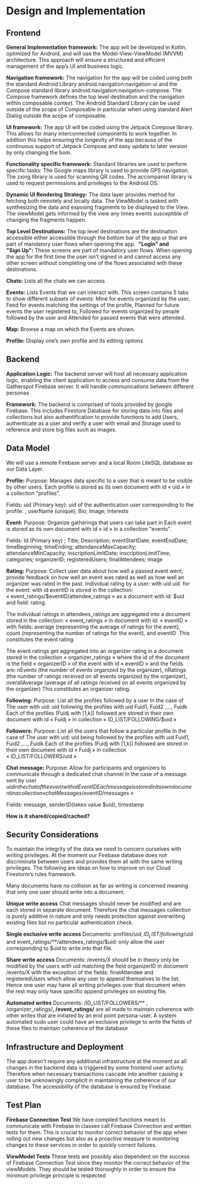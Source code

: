 # Design and Implementation

## Frontend

**General Implementation framework:**
The app will be developed in Kotlin, optimized for Android, and will use the Model-View-ViewModel (MVVM) architecture. This approach will ensure a structured and efficient management of the app’s UI and business logic. 

**Navigation framework:** 
The navigation for the app will be coded using both the standard Android Library android.navigation:navigation-ui and the Compose standard library android.navigation:navigation-compose. The Compose framework defines the top level destination and the navigation within composable context. The Android Standard Library can be used outside of the scope of Composable in particular when using standard Alert Dialog outside the scope of composable.

**UI framework:**
The app UI will be coded using the Jetpack Compose library. This allows for many interconnected components to work together. In addition this helps ensuring the longevity of the app because of the continuous support of Jetpack Compose and easy update to later version by only changing the bom.

**Functionality specific framework:**
Standard libraries are used to perform specific tasks: 
The Google maps library is used to provide GPS navigation. The zxing library is used for scanning QR codes. The accompanist library is used to request permissions and privileges to the Android OS.

**Dynamic UI Rendering Strategy:**
The data layer provides method for fetching both remotely and locally data. The ViewModel is tasked with synthesizing the data and exposing fragments to be displayed to the View. The viewModel gets informed by the view any times events susceptible of changing the fragments happen.

****Top Level Destinations:****
The top level destinations are the destination accessible either accessible through the bottom bar of the app or that are part of mandatory user flows when opening the app. 
 **"Login" and "Sign Up":** These screens are part of mandatory user flows. When opening the app for the first time the user isn’t signed in and cannot access any other screen without completing one of the flows associated with these destinations.

**Chats:**
Lists all the chats we can access

**Events:**
Lists Events that we can interact with. This screen contains 5 tabs to show different subsets of events: Mine for events organized by the user, Feed for events matching the settings of the profile, Planned for future events the user registered to, Followed for events organized by people followed by the user and Attended for passed events that were attended.

**Map:**
Browse a map on which the Events are shown.

**Profile:**
Display one’s own profile and its editing options




## Backend

**Application Logic:**
The backend server will host all necessary application logic, enabling the client application to access and consume data from the Gatherspot Firebase server. It will handle communications between different personas

**Framework:**
The backend is comprised of tools provided by google Firebase. This includes Firestore Database for storing data into files and collections but also authentification to provide functions to add Users, authenticate as a user and verify a user with email and Storage used to reference and store big files such as images.



## Data Model

We will use a remote Firebase server and a local Room LiteSQL database as our Data Layer.

**Profile:**
Purpose: Manages data specific to a user that is meant to be visible by other users.
Each profile is stored as its own document with id « uid » in a collection "profiles". 

Fields: uid (Primary key): uid of the authentication user corresponding to the profile. ; userName (unique); Bio; Image; Interests

**Event:**
Purpose: Organize gatherings that users can take part in
Each event is stored as its own document with id « id » in a collection "events".

Fields: Id (Primary key) ; Title; Description; eventStartDate; eventEndDate; timeBeginning; timeEnding; attendanceMaxCapacity; attendanceMinCapacity; inscriptionLimitDate; inscriptionLimitTime; categories; organizerID; registeredUsers; finalAttendees; image

**Rating:**
Purpose: Collect user data about how well a passed event went, provide feedback on how well an event was rated as well as how well an organizer was rated in the past.
Individual rating by a user: with uid uid  for the event: with id eventID is stored in the collection: « event_ratings/$eventID/attendee_ratings » as a document with id: $uid and field: rating. 

The individual ratings in attendees_ratings are aggregated into a document stored in the collection: « event_ratings » in document with id: « eventID » with fields: average (representing the average of ratings for the event), count (representing the number of ratings for the event), and eventID  This constitutes the event rating.

The event ratings get aggregated into an organizer rating in a document stored in the collection « organizer_ratings » where the id of the document is the field « organizerID » of the event with id « eventID » and the fields are: nEvents (the number of events organized by the organizer), nRatings (the number of ratings received on all events organized by the organizer), overallAverage (average of all ratings received on all events organized by the organizer)
This constitutes an organizer rating.

**Following:**
Purpose: List all the profiles followed by a user
In the case of The user with uid: uid following the profiles with uid Fuid1, Fuid2 ,…, Fuidk
Each of the profiles (Fuidj with [1,k]) followed are stored in their own document with id « Fuidj » in collection « ID_LIST/FOLLOWING/$uid »

**Followers:**
Purpose: List all the users that follow a particular profile
In the case of The user with uid: uid being followed by the profiles with uid Fuid1, Fuid2 ,…, Fuidk
Each of the profiles (Fuidj with [1,k]) followed are stored in their own document with id « Fuidj » in collection « ID_LIST/FOLLOWERS/uid »

**Chat message:**
Purpose: Allow for participants and organizers to communicate through a dedicated chat channel
In the case of a message sent by user $uid in the chat of the event with id EventID
Each message is stored in its own document in a collection « chatMessages/$eventID/messages » 

Fields: message, senderID(takes value $uid), timestamp
 

**How is it shared/copied/cached?**

## Security Considerations
To maintain the integrity of the data we need to concern ourselves with writing privileges. At the moment our Firebase database does not discriminate between users and provides them all with the same writing privileges. The following are ideas on how to improve on our Cloud Firestorm’s rules framework.

Many documents have no collision as far as writing is concerned meaning that only one user should write into a document.

**Unique write access**
Chat messages should never be modified and are each stored in separate document. Therefore the chat messages collection is purely additive in nature and only needs protection against overwriting existing files but no particular authentication check.

**Single exclusive write access**
Documents: profiles/$uid, ID_LIST/following/$uid and event_ratings/**/attendees_ratings/$uid:  only allow the user corresponding to $uid to write into that file.  

**Share write access**
Documents: /events/X should be in theory only be modified by the users with uid matching the field organizerID in document /events/X with the exception of the fields: finalAttendee and registeredUsers which allow any user to append themselves to the list. Hence one user may have all writing privileges over that document when the rest may only have specific append privileges on existing file.

**Automated writes**
Documents: /ID_LIST/FOLLOWERS/** , /organizer_ratings/**, /event_ratings/** are all made to maintain coherence with other writes that are initiated by an end point persona-user. A system automated sudo user could have an exclusive privilege to write the fields of these files to maintain coherence of the database



## Infrastructure and Deployment

The app doesn’t require any additional infrastructure at the moment as all changes in the backend data is triggered by some frontend user activity. Therefore when necessary transactions cascade into another causing a user to be  unknowingly complicit in maintaining the coherence of our database. 
The accessibility of the database is ensured by Firebase.


## Test Plan

**Firebase Connection Test**
We have compiled functions meant to communicate with Firebase in classes call Firebase Connection and written tests for them. This is crucial to monitor correct behavior of the app when rolling out new changes but also as a proactive measure to monitoring changes to these services in order to quickly correct failures.

**ViewModel Tests**
These tests are possibly also dependent on the success of Firebase Connection Test since they monitor the correct behavior of the viewModels. They should be tested thoroughly in order to ensure the minimum privilege principle is respected



